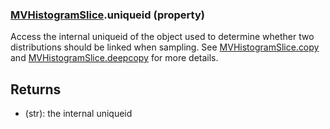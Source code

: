 ### [MVHistogramSlice](MVHistogramSlice.md).uniqueid (property)




Access the internal uniqueid of the object used to determine whether
two distributions should be linked when sampling.  See [MVHistogramSlice.copy](MVHistogramSlice.copy.md)
and [MVHistogramSlice.deepcopy](MVHistogramSlice.deepcopy.md) for more details.

Returns
-----------
* (str): the internal uniqueid

